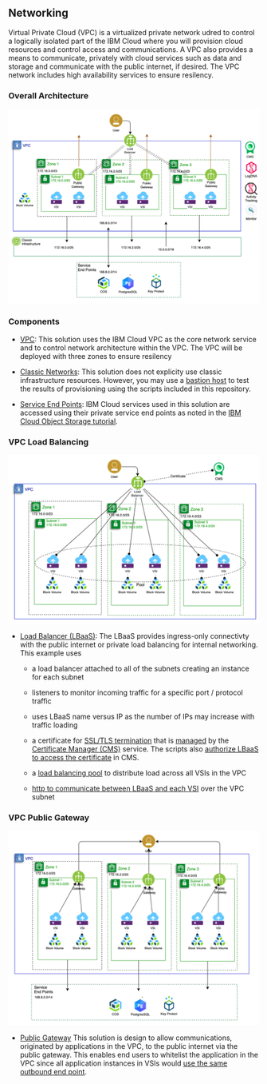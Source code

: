 ## Networking


Virtual Private Cloud (VPC) is a virtualized private network udred to control a logically isolated part of the IBM Cloud where you will provision cloud resources and control access and communications. A VPC also provides a means to communicate, privately with cloud services such as data and storage and communicate with the public internet, if desired. The VPC network includes high availability services to ensure resilency. 

### Overall Architecture

![Architecture](../imgs/networking.png)


### Components

- [VPC](https://cloud.ibm.com/docs/vpc-on-classic?topic=vpc-on-classic-getting-started): This solution uses the IBM Cloud VPC as the core network service and to control network architecture within the VPC. The VPC will be deployed with three zones to ensure resilency

- [Classic Networks](https://cloud.ibm.com/docs/vpc-on-classic?topic=vpc-on-classic-about&locale=en-us#classic-access): This solution does not explicity use classic infrastructure resources. However, you may use a [bastion host](https://cloud.ibm.com/docs/vpc-on-classic?topic=solution-tutorials-vpc-secure-management-bastion-server&locale=en-us) to test the results of provisioning using the scripts included in this repository. 

- [Service End Points](https://cloud.ibm.com/docs/resources?topic=resources-service-endpoints&locale=en-us): IBM Cloud services used in this solution are accessed using their private service end points as noted in the [IBM Cloud Object Storage tutorial](https://cloud.ibm.com/docs/vpc-on-classic?topic=vpc-on-classic-connecting-to-ibm-cloud-object-storage-from-a-vpc&locale=en-us#cos-direct-endpoints-for-use-with-vpc).  

  
### VPC Load Balancing 

![Architecture](../imgs/networking_lb.png)

- [Load Balancer (LBaaS)](https://cloud.ibm.com/docs/vpc-on-classic-network?topic=vpc-on-classic-network---using-load-balancers-in-ibm-cloud-vpc&locale=en-us): The LBaaS provides ingress-only connectivty with the public internet or private load balancing for internal networking. This example uses 

  - a load balancer attached to all of the subnets creating an instance for each subnet
  
  - listeners to monitor incoming traffic for a specific port / protocol traffic
  
  - uses LBaaS name versus IP as the number of IPs may increase with traffic loading 

  - a certificate for [SSL/TLS termination](https://cloud.ibm.com/docs/vpc-on-classic-network?topic=vpc-on-classic-network---using-load-balancers-in-ibm-cloud-vpc&locale=en-us#ssl-offloading-and-required-authorizations) that is [managed](https://cloud.ibm.com/docs/services/certificate-manager?topic=certificate-manager-about-certificate-manager) by the [Certificate Manager (CMS)](https://cloud.ibm.com/docs/services/certificate-manager?topic=certificate-manager-getting-started#getting-started) service. The scripts also [authorize LBaaS to access the certificate](https://cloud.ibm.com/docs/iam?topic=iam-serviceauth&locale=en-us#create-auth) in CMS. 
  
  - a [load balancing pool](https://cloud.ibm.com/docs/vpc-on-classic-network?topic=vpc-on-classic-network---using-load-balancers-in-ibm-cloud-vpc&locale=en-us#front-end-listeners-and-back-end-pools) to distribute load across all VSIs in the VPC
  
  - [http to communicate between LBaaS and each VSI](https://cloud.ibm.com/docs/vpc-on-classic-network?topic=vpc-on-classic-network---using-load-balancers-in-ibm-cloud-vpc&locale=en-us#front-end-listeners-and-back-end-pools) over the VPC subnet

### VPC Public Gateway 

![Architecture](../imgs/networking_gw.png)

- [Public Gateway](https://cloud.ibm.com/docs/vpc-on-classic-network?topic=vpc-on-classic-network-about-networking-for-vpc&locale=en-us#use-a-public-gateway) This solution is design to allow communications, originated by applications in the VPC, to the public internet via the public gateway. This enables end users to whitelist the application in the VPC since all application instances in VSIs would [use the same outbound end point](https://cloud.ibm.com/docs/vpc-on-classic-network?topic=vpc-on-classic-network-about-networking-for-vpc&locale=en-us#use-a-public-gateway). 
